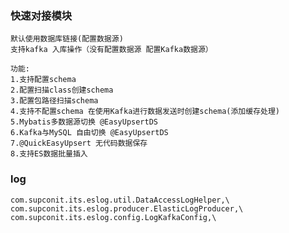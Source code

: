 ### 快速对接模块
    默认使用数据库链接(配置数据源)
    支持kafka 入库操作（没有配置数据源 配置Kafka数据源）
    
    功能:
    1.支持配置schema 
    2.配置扫描class创建schema 
    3.配置包路径扫描schema
    4.支持不配置schema 在使用Kafka进行数据发送时创建schema(添加缓存处理)
    5.Mybatis多数据源切换 @EasyUpsertDS
    6.Kafka与MySQL 自由切换 @EasyUpsertDS
    7.@QuickEasyUpsert 无代码数据保存
    8.支持ES数据批量插入
    
### log
    com.supconit.its.eslog.util.DataAccessLogHelper,\
    com.supconit.its.eslog.producer.ElasticLogProducer,\
    com.supconit.its.eslog.config.LogKafkaConfig,\